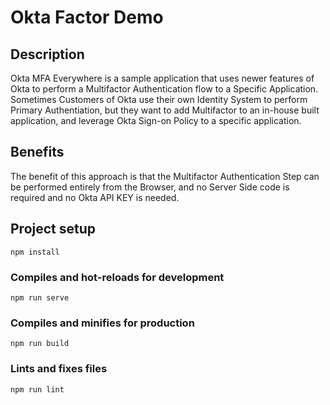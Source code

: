 # Okta Factor Demo

## Description

Okta MFA Everywhere is a sample application that uses newer features of Okta to perform
a Multifactor Authentication flow to a Specific Application. Sometimes Customers of Okta
use their own Identity System to perform Primary Authentiation, but they want to add
Multifactor to an in-house built application, and leverage Okta Sign-on Policy to a
specific application.

## Benefits

The benefit of this approach is that the Multifactor Authentication Step can be performed
entirely from the Browser, and no Server Side code is required and no Okta API KEY is needed.

## Project setup
```
npm install
```

### Compiles and hot-reloads for development
```
npm run serve
```

### Compiles and minifies for production
```
npm run build
```

### Lints and fixes files
```
npm run lint
```

